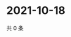 # 2021-10-18

共 0 条

<!-- BEGIN -->
<!-- 最后更新时间 Mon Oct 18 2021 06:14:30 GMT+0800 (China Standard Time) -->

<!-- END -->
